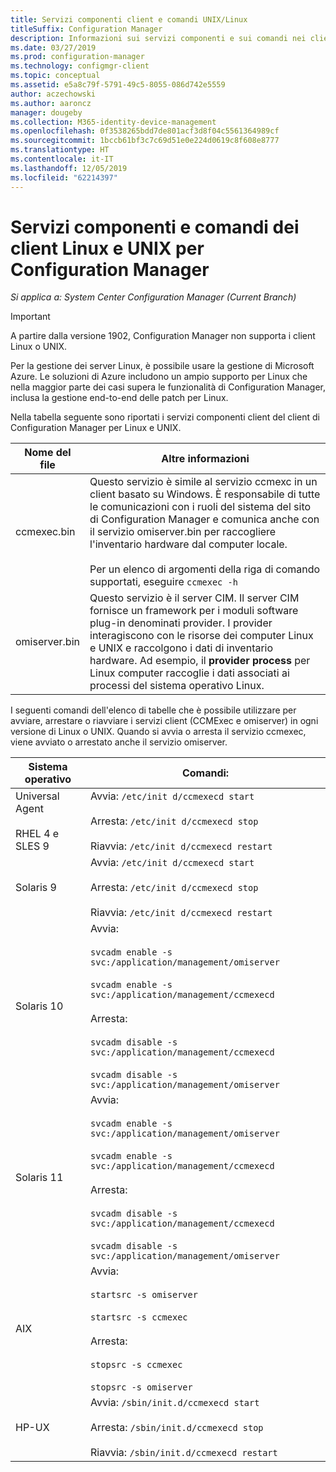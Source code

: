 ```yaml
---
title: Servizi componenti client e comandi UNIX/Linux
titleSuffix: Configuration Manager
description: Informazioni sui servizi componenti e sui comandi nei client Linux e UNIX in Configuration Manager.
ms.date: 03/27/2019
ms.prod: configuration-manager
ms.technology: configmgr-client
ms.topic: conceptual
ms.assetid: e5a8c79f-5791-49c5-8055-086d742e5559
author: aczechowski
ms.author: aaroncz
manager: dougeby
ms.collection: M365-identity-device-management
ms.openlocfilehash: 0f3538265bdd7de801acf3d8f04c5561364989cf
ms.sourcegitcommit: 1bccb61bf3c7c69d51e0e224d0619c8f608e8777
ms.translationtype: HT
ms.contentlocale: it-IT
ms.lasthandoff: 12/05/2019
ms.locfileid: "62214397"
---
```

# <a name="linux-and-unix-clients-component-services-and-commands-for-configuration-manager"></a>Servizi componenti e comandi dei client Linux e UNIX per Configuration Manager

*Si applica a: System Center Configuration Manager (Current Branch)*

> [!Important]  
> A partire dalla versione 1902, Configuration Manager non supporta i client Linux o UNIX. 
> 
> Per la gestione dei server Linux, è possibile usare la gestione di Microsoft Azure. Le soluzioni di Azure includono un ampio supporto per Linux che nella maggior parte dei casi supera le funzionalità di Configuration Manager, inclusa la gestione end-to-end delle patch per Linux.


 Nella tabella seguente sono riportati i servizi componenti client del client di Configuration Manager per Linux e UNIX.  

|Nome del file|Altre informazioni|  
|---------------|----------------------|  
|ccmexec.bin|Questo servizio è simile al servizio ccmexc in un client basato su Windows. È responsabile di tutte le comunicazioni con i ruoli del sistema del sito di Configuration Manager e comunica anche con il servizio omiserver.bin per raccogliere l'inventario hardware dal computer locale.<br /><br /> Per un elenco di argomenti della riga di comando supportati, eseguire `ccmexec -h`|  
|omiserver.bin|Questo servizio è il server CIM. Il server CIM fornisce un framework per i moduli software plug-in denominati provider. I provider interagiscono con le risorse dei computer Linux e UNIX e raccolgono i dati di inventario hardware. Ad esempio, il **provider process** per Linux computer raccoglie i dati associati ai processi del sistema operativo Linux.|  

 I seguenti comandi dell'elenco di tabelle che è possibile utilizzare per avviare, arrestare o riavviare i servizi client (CCMExec e omiserver) in ogni versione di Linux o UNIX. Quando si avvia o arresta il servizio ccmexec, viene avviato o arrestato anche il servizio omiserver.  

|Sistema operativo|Comandi:|  
|----------------------|--------------|  
|Universal Agent<br /><br /> RHEL 4 e SLES 9|Avvia: `/etc/init d/ccmexecd start`<br /><br /> Arresta: `/etc/init d/ccmexecd stop`<br /><br /> Riavvia: `/etc/init d/ccmexecd restart`|  
|Solaris 9|Avvia: `/etc/init d/ccmexecd start`<br /><br /> Arresta: `/etc/init d/ccmexecd stop`<br /><br /> Riavvia: `/etc/init d/ccmexecd restart`|  
|Solaris 10|Avvia:<br /><br /> `svcadm enable -s svc:/application/management/omiserver`<br /><br /> `svcadm enable -s svc:/application/management/ccmexecd`<br /><br /> Arresta:<br /><br /> `svcadm disable -s svc:/application/management/ccmexecd`<br /><br /> `svcadm disable -s svc:/application/management/omiserver`|  
|Solaris 11|Avvia:<br /><br /> `svcadm enable -s svc:/application/management/omiserver`<br /><br /> `svcadm enable -s svc:/application/management/ccmexecd`<br /><br /> Arresta:<br /><br /> `svcadm disable -s svc:/application/management/ccmexecd`<br /><br /> `svcadm disable -s svc:/application/management/omiserver`|  
|AIX|Avvia:<br /><br /> `startsrc -s omiserver`<br /><br /> `startsrc -s ccmexec`<br /><br /> Arresta:<br /><br /> `stopsrc -s ccmexec`<br /><br /> `stopsrc -s omiserver`|  
|HP-UX|Avvia: `/sbin/init.d/ccmexecd start`<br /><br /> Arresta: `/sbin/init.d/ccmexecd stop`<br /><br /> Riavvia: `/sbin/init.d/ccmexecd restart`|  
